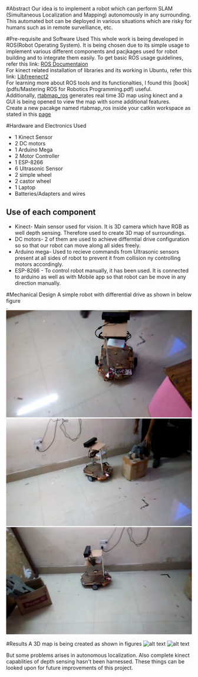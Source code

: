 #Abstract
Our idea is to implement a robot which can perform SLAM (Simultaneous Localization and Mapping) autonomously in any surrounding. This automated bot can be deployed in various situations which are risky for humans such as in remote survelliance, etc. 

#Pre-requisite and Software Used
This whole work is being developed in ROS(Robot Operating System). It is being chosen due to its simple usage to implement various different components and pacjkages used for robot  building and to integrate them easily. To get basic ROS usage guidelines, refer this link: [ROS Documentaion](http://wiki.ros.org/) </br>
For kinect related installation of libraries and its working in Ubuntu, refer this link: [Libfreenect2](https://github.com/OpenKinect/libfreenect2) </br>
For learning more about ROS tools and its functionalties, I found this [book](pdfs/Mastering ROS for Robotics Programming.pdf) useful. </br>
Additionally, [rtabmap_ros](http://wiki.ros.org/rtabmap_ros/Tutorials/HandHeldMapping) generates real time 3D map using kinect and a GUI is being opened to view the map with some additional features. </br>
Create a new pacakge named rtabmap_ros inside your catkin workspace as stated in this [page](https://github.com/introlab/rtabmap_ros)

#Hardware and Electronics Used
* 1 Kinect Sensor
* 2 DC motors
* 1 Arduino Mega
* 2 Motor Controller
* 1 ESP-8266
* 6 Ultrasonic Sensor
* 2 simple wheel
* 2 castor wheel
* 1 Laptop
* Batteries/Adapters and wires

## Use of each component
* Kinect- Main sensor used for vision. It is 3D camera which have RGB as well depth sensing. Therefore used to create 3D map of surroundings.
* DC motors- 2 of them are used to achieve differntial drive configuration so so that our robot can move along all sides freely. 
* Arduino mega- Used to recieve commands from Ultrasonic sensors present at all sides of robot to prevent it from collision ny controlling motors accordingly.
* ESP-8266 - To control robot manually, it has been used. It is connected to arduino as well as with Mobile app so that robot can be move in any direction manually.

#Mechanical Design
A simple robot with differential drive as shown in below figure </br>.
![alt text](/images/mech1.png)
![alt text](/images/mech2.png)
![alt text](/images/mech3.png)

#Results 
A 3D map is being created as shown in figures
![alt text](/images/implementation1.png)
![alt text](/images/implementation2.png)

But some problems arises in autonomous localization. Also complete kinect capablities of depth sensing hasn't been harnessed. These things can be looked upon for future improvements of this project. 